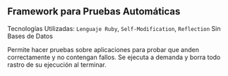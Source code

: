 ## Framework para Pruebas Automáticas
Tecnologías Utilizadas: `Lenguaje Ruby`, `Self-Modification`, `Reflection`
Sin Bases de Datos

Permite hacer pruebas sobre aplicaciones para probar que anden correctamente y no contengan fallos.
Se ejecuta a demanda y borra todo rastro de su ejecución al terminar.
